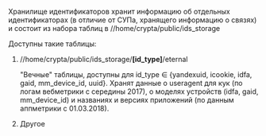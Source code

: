 Хранилище идентификаторов хранит информацию об отдельных идентификаторах (в отличие от СУПа, хранящего информацию о связях) и состоит из набора таблиц в //home/crypta/public/ids\_storage

Доступны такие таблицы:

1. //home/crypta/public/ids\_storage/__[id_type]__/eternal

   "Вечные" таблицы, доступны для id\_type ∈ {yandexuid, icookie, idfa, gaid, mm\_device\_id, uuid}.
   Хранят данные о useragent для кук (по логам вебметрики с середины 2017), о моделях устройств (idfa, gaid, mm\_device\_id) и названиях и версиях приложений (по данным аппметрики с 01.03.2018).

2. Другое
